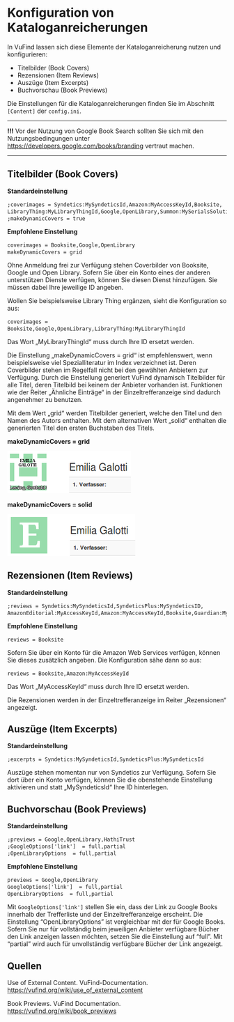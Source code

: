 # Konfiguration von Kataloganreicherungen

In VuFind lassen sich diese Elemente der Kataloganreicherung nutzen und konfigurieren:

* Titelbilder (Book Covers)
* Rezensionen (Item Reviews)
* Auszüge (Item Excerpts)
* Buchvorschau (Book Previews)

Die Einstellungen für die Kataloganreicherungen finden Sie im Abschnitt ```[Content]``` der ```config.ini```.

  --------- -----------------------------------------------------------------------------------------------------------------------------------------------------------
  **!!!**   Vor der Nutzung von Google Book Search sollten Sie sich mit den Nutzungsbedingungen unter <https://developers.google.com/books/branding> vertraut machen.
  --------- -----------------------------------------------------------------------------------------------------------------------------------------------------------

## Titelbilder (Book Covers)

**Standardeinstellung**

```
;coverimages = Syndetics:MySyndeticsId,Amazon:MyAccessKeyId,Booksite,
LibraryThing:MyLibraryThingId,Google,OpenLibrary,Summon:MySerialsSolutionsClientKey,Contentcafe:MyContentCafeID
;makeDynamicCovers = true
```

**Empfohlene Einstellung**

```
coverimages = Booksite,Google,OpenLibrary
makeDynamicCovers = grid
```

Ohne Anmeldung frei zur Verfügung stehen Coverbilder von Booksite, Google und Open Library. Sofern Sie über ein Konto eines der anderen unterstützen Dienste verfügen, können Sie diesen Dienst hinzufügen. Sie müssen dabei Ihre jeweilige ID angeben.

Wollen Sie beispielsweise Library Thing ergänzen, sieht die Konfiguration so aus:

```
coverimages = Booksite,Google,OpenLibrary,LibraryThing:MyLibraryThingId
```

Das Wort „MyLibraryThingId“ muss durch Ihre ID ersetzt werden.

Die Einstellung „makeDynamicCovers = grid“ ist empfehlenswert, wenn beispielsweise viel Spezialliteratur im Index verzeichnet ist. Deren Coverbilder stehen im Regelfall nicht bei den gewählten Anbietern zur Verfügung. Durch die Einstellung generiert VuFind dynamisch Titelbilder für alle Titel, deren Titelbild bei keinem der Anbieter vorhanden ist. Funktionen wie der Reiter „Ähnliche Einträge“ in der Einzeltrefferanzeige sind dadurch angenehmer zu benutzen.

Mit dem Wert „grid“ werden Titelbilder generiert, welche den Titel und den Namen des Autors enthalten. Mit dem alternativen Wert „solid“ enthalten die generierten Titel den ersten Buchstaben des Titels.

**makeDynamicCovers = grid**

![](media/09/image4.png)

**makeDynamicCovers = solid**

![](media/09/image5.png)

## Rezensionen (Item Reviews)

**Standardeinstellung**

```
;reviews = Syndetics:MySyndeticsId,SyndeticsPlus:MySyndeticsID,
AmazonEditorial:MyAccessKeyId,Amazon:MyAccessKeyId,Booksite,Guardian:MyGuardianKeyId
```

**Empfohlene Einstellung**

```
reviews = Booksite
```

Sofern Sie über ein Konto für die Amazon Web Services verfügen, können Sie dieses zusätzlich angeben. Die Konfiguration sähe dann so aus:

```
reviews = Booksite,Amazon:MyAccessKeyId
```

Das Wort „MyAccessKeyId“ muss durch Ihre ID ersetzt werden.

Die Rezensionen werden in der Einzeltrefferanzeige im Reiter „Rezensionen“ angezeigt.

## Auszüge (Item Excerpts)

**Standardeinstellung**

```
;excerpts = Syndetics:MySyndeticsId,SyndeticsPlus:MySyndeticsId
```

Auszüge stehen momentan nur von Syndetics zur Verfügung. Sofern Sie dort über ein Konto verfügen, können Sie die obenstehende Einstellung aktivieren und statt „MySyndeticsId“ Ihre ID hinterlegen.

## Buchvorschau (Book Previews)

**Standardeinstellung**

```
;previews = Google,OpenLibrary,HathiTrust
;GoogleOptions['link']  = full,partial
;OpenLibraryOptions  = full,partial
```

**Empfohlene Einstellung**

```
previews = Google,OpenLibrary
GoogleOptions['link']  = full,partial
OpenLibraryOptions  = full,partial
```

Mit ```GoogleOptions['link']``` stellen Sie ein, dass der Link zu Google Books innerhalb der Trefferliste und der Einzeltrefferanzeige erscheint. Die Einstellung “OpenLibraryOptions” ist vergleichbar mit der für Google
Books. Sofern Sie nur für vollständig beim jeweiligen Anbieter verfügbare Bücher den Link anzeigen lassen möchten, setzen Sie die Einstellung auf “full”. Mit “partial” wird auch für unvollständig verfügbare Bücher der Link angezeigt.

## Quellen

Use of External Content. VuFind-Documentation.
<https://vufind.org/wiki/use_of_external_content>

Book Previews. VuFind Documentation.
<https://vufind.org/wiki/book_previews>